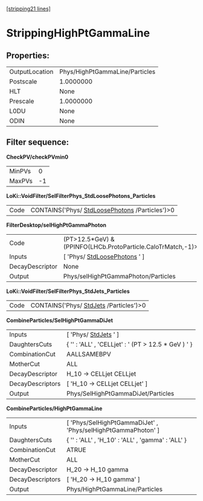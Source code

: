 [[stripping21 lines]](./stripping21-index)

# StrippingHighPtGammaLine

## Properties:

|                |                                |
|----------------|--------------------------------|
| OutputLocation | Phys/HighPtGammaLine/Particles |
| Postscale      | 1.0000000                      |
| HLT            | None                           |
| Prescale       | 1.0000000                      |
| L0DU           | None                           |
| ODIN           | None                           |

## Filter sequence:

**CheckPV/checkPVmin0**

|        |     |
|--------|-----|
| MinPVs | 0   |
| MaxPVs | -1  |

**LoKi::VoidFilter/SelFilterPhys_StdLoosePhotons_Particles**

|      |                                                                                  |
|------|----------------------------------------------------------------------------------|
| Code | CONTAINS('Phys/ [StdLoosePhotons](./stripping21-stdloosephotons) /Particles')\>0 |

**FilterDesktop/selHighPtGammaPhoton**

|                 |                                                                   |
|-----------------|-------------------------------------------------------------------|
| Code            | (PT\>12.5\*GeV) & (PPINFO(LHCb.ProtoParticle.CaloTrMatch,-1)\>25) |
| Inputs          | [ 'Phys/ [StdLoosePhotons](./stripping21-stdloosephotons) ' ]   |
| DecayDescriptor | None                                                              |
| Output          | Phys/selHighPtGammaPhoton/Particles                               |

**LoKi::VoidFilter/SelFilterPhys_StdJets_Particles**

|      |                                                                  |
|------|------------------------------------------------------------------|
| Code | CONTAINS('Phys/ [StdJets](./stripping21-stdjets) /Particles')\>0 |

**CombineParticles/SelHighPtGammaDiJet**

|                  |                                                       |
|------------------|-------------------------------------------------------|
| Inputs           | [ 'Phys/ [StdJets](./stripping21-stdjets) ' ]       |
| DaughtersCuts    | { '' : 'ALL' , 'CELLjet' : ' (PT \> 12.5 \* GeV ) ' } |
| CombinationCut   | AALLSAMEBPV                                           |
| MotherCut        | ALL                                                   |
| DecayDescriptor  | H_10 -\> CELLjet CELLjet                              |
| DecayDescriptors | [ 'H_10 -\> CELLjet CELLjet' ]                      |
| Output           | Phys/SelHighPtGammaDiJet/Particles                    |

**CombineParticles/HighPtGammaLine**

|                  |                                                                |
|------------------|----------------------------------------------------------------|
| Inputs           | [ 'Phys/SelHighPtGammaDiJet' , 'Phys/selHighPtGammaPhoton' ] |
| DaughtersCuts    | { '' : 'ALL' , 'H_10' : 'ALL' , 'gamma' : 'ALL' }              |
| CombinationCut   | ATRUE                                                          |
| MotherCut        | ALL                                                            |
| DecayDescriptor  | H_20 -\> H_10 gamma                                            |
| DecayDescriptors | [ 'H_20 -\> H_10 gamma' ]                                    |
| Output           | Phys/HighPtGammaLine/Particles                                 |
